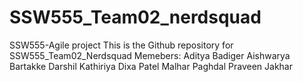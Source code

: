 # SSW555_Team02_nerdsquad
SSW555-Agile project 
This is the Github repository for SSW555_Team02_Nerdsquad
Memebers:
Aditya Badiger
Aishwarya Bartakke
Darshil Kathiriya
Dixa Patel
Malhar Paghdal
Praveen Jakhar
